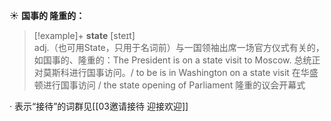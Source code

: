 ☀ <span class="category">**国事的 隆重的：**</span>
>[!example]+ <span class="vocabulary">**state**</span> [steɪt]  
> <span class="definition">adj.（也可用State，只用于名词前）与一国领袖出席一场官方仪式有关的，如国事的、隆重的：</span>The President is on a state visit to Moscow. 总统正对莫斯科进行国事访问。/ to be is in Washington on a state visit 在华盛顿进行国事访问 / the state opening of Parliament 隆重的议会开幕式 

· 表示“接待”的词群见[[03邀请接待 迎接欢迎]]
